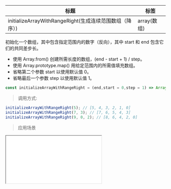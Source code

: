 |  标题   | 标签  |
|  ----  | ----  |
| initializeArrayWithRangeRight(生成连续范围数组（降序）) | array(数组) |

初始化一个数组，其中包含指定范围内的数字（反向），其中 start 和 end 包含它们的共同差步长。

* 使用 Array.from() 创建所需长度的数组，(end - start + 1) / step。
* 使用 Array.prototype.map() 用给定范围内的所需值填充数组。
* 省略第二个参数 start 以使用默认值 0。
* 省略最后一个参数 step 以使用默认值 1。

```js
const initializeArrayWithRangeRight = (end,start = 0,step = 1) => Array.from({ length: Math.ceil((end - start + 1) / step)}).map((v,i,arr) => (arr.length - i - 1) * step + start);
```

> 调用方式:

```js
initializeArrayWithRangeRight(5); // [5, 4, 3, 2, 1, 0]
initializeArrayWithRangeRight(7, 3); // [7, 6, 5, 4, 3]
initializeArrayWithRangeRight(9, 0, 2); // [8, 6, 4, 2, 0]
```

> 应用场景

<iframe src="codes/javascript/html/initializeArrayWithRangeRight.html"></iframe>






